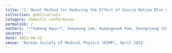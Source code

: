 ```yaml
---
title: "1. Novel Method for Reducing the Effect of Source Motion Blur on Digital Breast Tomosynthesis"
collection: publications
category: domestic conferences
permalink: /
authors: '**Subong Hyun**, Seoyoung Lee, Hyeongseok Kim, Seungryong Cho'
excerpt: ''
date: 2022-04-22
venue: 'Korean Society of Medical Physics (KSMP), April 2022'
---
```

